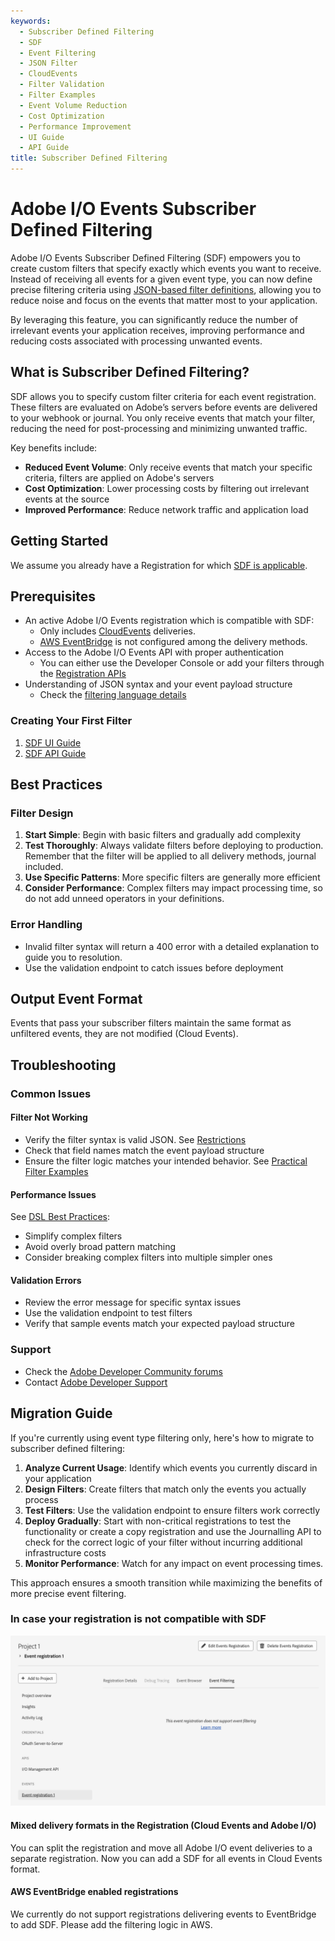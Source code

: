 ```yaml
---
keywords:
  - Subscriber Defined Filtering
  - SDF
  - Event Filtering
  - JSON Filter
  - CloudEvents
  - Filter Validation
  - Filter Examples
  - Event Volume Reduction
  - Cost Optimization
  - Performance Improvement
  - UI Guide
  - API Guide
title: Subscriber Defined Filtering
---
```


# Adobe I/O Events Subscriber Defined Filtering

Adobe I/O Events Subscriber Defined Filtering (SDF) empowers you to create custom filters that specify exactly which events you want to receive. Instead of receiving all events for a given event type, you can now define precise filtering criteria using [JSON-based filter definitions](dsl.md), allowing you to reduce noise and focus on the events that matter most to your application.

By leveraging this feature, you can significantly reduce the number of irrelevant events your application receives, improving performance and reducing costs associated with processing unwanted events.

## What is Subscriber Defined Filtering?

SDF allows you to specify custom filter criteria for each event registration. These filters are evaluated on Adobe’s servers before events are delivered to your webhook or journal. You only receive events that match your filter, reducing the need for post-processing and minimizing unwanted traffic.

Key benefits include:

- **Reduced Event Volume**: Only receive events that match your specific criteria, filters are applied on Adobe's servers
- **Cost Optimization**: Lower processing costs by filtering out irrelevant events at the source
- **Improved Performance**: Reduce network traffic and application load

## Getting Started

We assume you already have a Registration for which [SDF is applicable](#prerequisites).

## Prerequisites

- An active Adobe I/O Events registration which is compatible with SDF:
  - Only includes [CloudEvents](https://cloudevents.io) deliveries.
  - [AWS EventBridge](../amazon-eventbridge/index.md) is not configured among the delivery methods.
- Access to the Adobe I/O Events API with proper authentication
  - You can either use the Developer Console or add your filters through the [Registration APIs](../api/registration-api.md)
- Understanding of JSON syntax and your event payload structure
  - Check the [filtering language details](dsl.md)

### Creating Your First Filter

1. [SDF UI Guide](./sdf-ui-guide.md)
2. [SDF API Guide](./sdf-api-guide.md)

## Best Practices

### Filter Design

1. **Start Simple**: Begin with basic filters and gradually add complexity
2. **Test Thoroughly**: Always validate filters before deploying to production. Remember that the filter will be applied to all delivery methods, journal included.
3. **Use Specific Patterns**: More specific filters are generally more efficient
4. **Consider Performance**: Complex filters may impact processing time, so do not add unneed operators in your definitions.

### Error Handling

- Invalid filter syntax will return a 400 error with a detailed explanation to guide you to resolution.
- Use the validation endpoint to catch issues before deployment

## Output Event Format

Events that pass your subscriber filters maintain the same format as unfiltered events, they are not modified (Cloud Events).

## Troubleshooting

### Common Issues

#### Filter Not Working

- Verify the filter syntax is valid JSON. See [Restrictions](./dsl.md#restrictions)
- Check that field names match the event payload structure
- Ensure the filter logic matches your intended behavior. See [Practical Filter Examples](./dsl.md#practical-filter-examples)

#### Performance Issues

See [DSL Best Practices](./dsl.md#best-practices):

- Simplify complex filters
- Avoid overly broad pattern matching
- Consider breaking complex filters into multiple simpler ones

#### Validation Errors

- Review the error message for specific syntax issues
- Use the validation endpoint to test filters
- Verify that sample events match your expected payload structure

### Support

- Check the [Adobe Developer Community forums](https://forums.adobe.com/community/developers)
- Contact [Adobe Developer Support](/support/index.md)

## Migration Guide

If you're currently using event type filtering only, here's how to migrate to subscriber defined filtering:

1. **Analyze Current Usage**: Identify which events you currently discard in your application
2. **Design Filters**: Create filters that match only the events you actually process
3. **Test Filters**: Use the validation endpoint to ensure filters work correctly
4. **Deploy Gradually**: Start with non-critical registrations to test the functionality or create a copy registration and use the Journalling API to check for the correct logic of your filter without incurring additional infrastructure costs
5. **Monitor Performance**: Watch for any impact on event processing times.

This approach ensures a smooth transition while maximizing the benefits of more precise event filtering.

### In case your registration is not compatible with SDF

![Unsupported registration](../img/subsriber_defined_filtering/sf_incompatible_registration.png)

#### Mixed delivery formats in the Registration (Cloud Events and Adobe I/O)

You can split the registration and move all Adobe I/O event deliveries to a separate registration. Now you can add a SDF for all events in Cloud Events format.

#### AWS EventBridge enabled registrations

We currently do not support registrations delivering events to EventBridge to add SDF. Please add the filtering logic in AWS.

